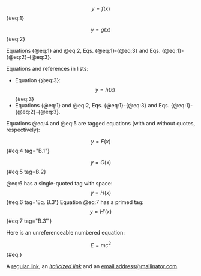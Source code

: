 
$$ y = f(x) $$ {#eq:1}

$$ y = g(x) $${#eq:2}

Equations {@eq:1} and @eq:2, Eqs. {@eq:1}-{@eq:3} and Eqs. {@eq:1}-{@eq:2}-{@eq:3}.

Equations and references in lists:

  * Equation {@eq:3}:
    $$ y = h(x) $$ {#eq:3}
  * Equations {@eq:1} and @eq:2, Eqs. {@eq:1}-{@eq:3} and 
    Eqs. {@eq:1}-{@eq:2}-{@eq:3}.

Equations @eq:4 and @eq:5 are tagged equations (with and without quotes, respectively):

$$ y = F(x) $$ {#eq:4 tag="B.1"}

$$ y = G(x) $$ {#eq:5 tag=B.2}

@eq:6 has a single-quoted tag with space:
$$ y = H(x) $$ {#eq:6 tag='Eq. B.3'}
Equation @eq:7 has a primed tag:
$$ y = H'(x) $$ {#eq:7 tag="$\mathrm{B.3'}$"}

Here is an unreferenceable numbered equation:

$$ E = mc^2 $$ {#eq:}

A [regular link](http://example.com/), an [*italicized link*](http://example.com/) and an email.address@mailinator.com.


